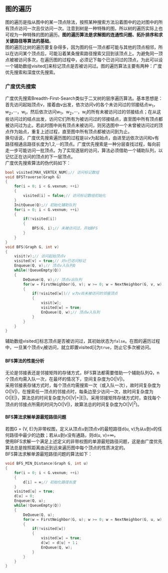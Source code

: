 ## 图的遍历  
图的遍历是指从图中的某一顶点除法，按照某种搜索方法沿着图中的边对图中的所有顶点访问一次且仅访问一次。注意到树是一种特殊的图，所以树的遍历实际上也可视为一种特殊的图的遍历。**图的遍历算法是求解图的连通性问题、拓扑排序和求关键路径等算法的基础**。  
图的遍历比树的遍历要复杂得多，因为图的任一顶点都可能与其他的顶点相邻，所以在访问某个顶点后，可能沿着某条搜索路径搜索又回到该顶点上。为避免同一顶点被被访问多次，在遍历图的过程中，必须记下每个已访问过的顶点，为此可以设一个辅助数组visited[]来标记顶点是否被访问过。图的遍历算法主要有两种：广度优先搜索和深度优先搜索。  
### 广度优先搜索  
广度优先搜索Breadth-First-Search类似于二叉树的层序遍历算法。基本思想是：首先访问起始顶点v，接着由v出发，依次访问v的各个未访问过的邻接结点w<sub>1</sub>，w<sub>2</sub>，···，w<sub>i</sub>，然后依次访问w<sub>1</sub>，w<sub>2</sub>，···，w<sub>i</sub>的所有未被访问过的邻接结点；在从这些访问过的结点出发，访问它们所有为被访问过的邻接结点，直至图中所有顶点都被访问过为止。若此时图中尚有顶点未被访问，则另选图中一个未曾被访问过的顶点作为始点，重复上述过程，直至图中所有顶点都被访问到为止。  
换句话说，广度优先搜索遍历图的过程是以v为起始点，由进至远依次访问和v有路径相通且路径长度为1,2,···的顶点。广度优先搜索是一种分层查找过程，每向前走一步可能访问一批顶点。为了实现逐层的访问，算法必须借助一个辅助队列，以记忆正在访问的顶点的下一层顶点。  
广度优先搜索算法的伪代码如下：  
```C
bool visited[MAX_VERTEX_NUM];// 访问标记数组
void BFSTraverse(Graph G)
{
    for(i = 0; i < G.vexnum; ++i)
    {
        visited[i] = false;// 访问标记数组初始化
    }
    InitQueue(Q);// 初始化辅助队列
    for(i = 0; i < G.vexnum; ++i)
    {
        if(!visited[i])
        {
            BFS(G, i);// 未被访问过，开始BFS
        }
    }
}
void BFS(Graph G, int v)
{
    visit(v);// 访问起始顶点v
    visited[v] = true;// 对v已访问标记
    Enqueue(Q, v);// 顶点v入队列Q
    while(!QueueEmpty(Q))
    {
        DeQueue(Q, v);// 顶点v出队列
        for(w = FirstNeighbor(G, v); w >= 0; w = NextNeighbor(G, v, w))
        {
            if(!visited[w])// w为v尚未被访问的邻接顶点
            {
                visit[w];
                visited[w] = true;
                EnQueue(Q, w);// 顶点w入队列
            }
        }
    }
}
```  
辅助数组visited[]标志顶点是否被访问过，其初始状态为`false`。在图的遍历过程中，一旦某个顶点v<sub>i</sub>被访问，就立即置visited[i]为`true`，防止它多次被访问。  
#### BFS算法的性能分析  
无论是邻接表还是邻接矩阵的存储方式，BFS算法都需要借助一个辅助队列Q，n个顶点均需入队一次，在最坏的情况下，空间复杂度为O(|V|)。  
采用邻接表存储方式时，每个顶点均需搜索一次（或入队一次），故时间复杂度为O(|V|)，在搜索任一顶点的邻接点时，每条边至少访问一次，故时间复杂度为O(|E|)，算法总的时间复杂度为O(|V|+|E|)。采用邻接矩阵存储方式时，查找每个顶点的邻接点所需的时间为O(|V|)，故算法总的时间复杂度为O(|V|<sup>2</sup>)。  
#### BFS算法求解单源最短路径问题  
若图G = (V, E)为非带权图，定义从顶点u到顶点v的最短路径d(u, v)为从u到v的任何路径中最少的边数；若从u到v没有通路，则d(u, v)=∞。  
使用BFS求解一个满足上述定义的非带权图的单源最短路径问题，这是由广度优先算法总是按照距离由近到远来遍历图中每个顶点的性质决定的。  
BFS算法求解单源最短路径问题的算法如下：  
```C
void BFS_MIN_Distance(Graph G, int u)
{
    for(i = 0; i < G.vexnum; ++i)
    {
        d[i] = ∞;// 初始化路径长度  
    }
    visited[u] = true;
    d[u] = 0;
    Enqueue(Q, u);
    while(!QueueEmpty(Q))
    {
        DeQueue(Q, u);
        for(w = FirstNeighbor(G, u); w >= 0; w = NextNeighbor(G, u, w))
        {
            if(!visited[w])
            {
                visited[w] = true;
                d[w] = d[u] + 1；
                EnQueue(Q, w);
            }
        }
    }
}
```